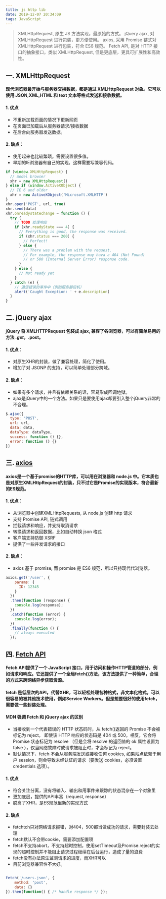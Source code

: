```yaml
---
title: js http lib
date: 2019-12-07 20:34:09
tags: JavaScript
---
```


> XMLHttpRequest, 原生 JS 方法实现，最原始的方式。
> jQuery ajax, 对 XMLHttpRequest 进行包装，更方便使用。
> axios, 采用 Promise 链式对 XMLHttpRequest 进行包装，符合 ES6 规范。
> Fetch API, 是对 HTTP 接口的抽象接口，类似 XMLHttpRequest, 但是更底层，更具可扩展性和高效性。

<!-- more -->


## 一. XMLHttpRequest

#### 现代浏览器最开始与服务器交换数据，都是通过 XMLHttpRequest 对象。它可以使用 JSON,XML,HTML 和 text 文本等格式发送和接收数据。

#### 1. 优点
- 不重新加载页面的情况下更新网页
- 在页面已加载后从服务器请求/接收数据
- 在后台向服务器发送数据。

#### 2. 缺点：
- 使用起来也比较繁琐，需要设置很多值。
- 早期的IE浏览器有自己的实现，这样需要写兼容代码。

```js
if (window.XMLHttpRequest) { 
  // model browser
  xhr = new XMLHttpRequest()
} else if (window.ActiveXObject) { 
  // IE 6 and older
  xhr = new ActiveXObject('Microsoft.XMLHTTP')
}
xhr.open('POST', url, true)
xhr.send(data)
xhr.onreadystatechange = function () {
  try {
    // TODO 处理响应
    if (xhr.readyState === 4) {
      // Everything is good, the response was received.
      if (xhr.status === 200) {
        // Perfect!
      } else {
        // There was a problem with the request.
        // For example, the response may hava a 404 (Not Found)
        // or 500 (Internal Server Error) response code.
      }
    } else {
      // Not ready yet
    }
  } catch (e) {
    // 通信错误的事件中（例如服务器宕机）
    alert('Caught Exception: ' + e.description)
  }
}
```

## 二.  jQuery ajax
#### jQuery 将 XMLHTTPRequest 包装成 ajax, 兼容了各浏览器，可以有简单易用的方法 $.get，$.post。
#### 1. 优点：
- 对原生XHR的封装，做了兼容处理，简化了使用。
- 增加了对 JSONP 的支持，可以简单处理部分跨域。

#### 2. 缺点：
- 如果有多个请求，并且有依赖关系的话，容易形成回调地狱。
- ajax是jQuery中的一个方法。如果只是要使用ajax却要引入整个jQuery非常的不合理。

```js
$.ajax({
  type: 'POST',
  url: url,
  data: data,
  dataType: dataType,
  success: function () {},
  error: function () {}
})
```


## 三. [axios](https://github.com/axios/axios)
#### axios是一个基于promise的HTTP库，可以用在浏览器和 node.js 中。它本质也是对原生XMLHttpRequest的封装，只不过它是Promise的实现版本，符合最新的ES规范。

#### 1. 优点：
- 从浏览器中创建XMLHttpRequests, 从 node.js 创建 http 请求
- 支持 Promise API, 链式调用
- 拦截请求和响应，并支持取消请求
- 转换请求和返回数据，比如自动转换 json 格式
- 客户端支持防御 XSRF
- 提供了一些并发请求的接口

#### 2. 缺点：
- axios 基于 promise, 而 promise 是 ES6 规范，所以只持现代代浏览器。

```js
axios.get('/user', {
    params: {
      ID: 12345
    }
  })
  .then(function (response) {
    console.log(response);
  })
  .catch(function (error) {
    console.log(error);
  })
  .finally(function () {
    // always executed
  }); 
```


## 四. [Fetch API](https://developer.mozilla.org/zh-CN/docs/Web/API/Fetch_API)
#### Fetch API提供了一个 JavaScript 接口，用于访问和操作HTTP管道的部分，例如请求和响应。它还提供了一个全局fetch()方法，该方法提供了一种简单，合理的方式来跨网络异步获取资源。
#### fetch 是低层次的API，代替XHR，可以轻松处理各种格式，非文本化格式。可以很容易的被其他技术使用，例如Service Workers。但是想要很好的使用fetch，需要做一些封装处理。

#### MDN 强调 Fetch 和 jQuery ajax 的区别
- 当接收到一个代表错误的 HTTP 状态码时，从 fetch()返回的 Promise 不会被标记为 reject， 即使该 HTTP 响应的状态码是 404 或 500。相反，它会将 Promise 状态标记为 resolve （但是会将 resolve 的返回值的 ok 属性设置为 false ），仅当网络故障时或请求被阻止时，才会标记为 reject。
- 默认情况下，fetch 不会从服务端发送或接收任何 cookies, 如果站点依赖于用户 session，则会导致未经认证的请求（要发送 cookies，必须设置 credentials 选项）。

#### 1. 优点
- 符合关注分离，没有将输入、输出和用事件来跟踪的状态混杂在一个对象里
- 更加底层，提供的API丰富（request, response）
- 脱离了XHR，是ES规范里新的实现方式


#### 2. 缺点
- fetchtch只对网络请求报错，对404，500都当做成功的请求，需要封装去处理
- fetch默认不会带cookie，需要添加配置项
- fetch不支持abort，不支持超时控制，使用setTimeout及Promise.reject的实现的超时控制并不能阻止请求过程继续在后台运行，造成了量的浪费
- fetch没有办法原生监测请求的进度，而XHR可以
- 目前浏览器兼容性不大好。

```js

fetch('/users.json', {
    method: 'post', 
    data: {}
}).then(function() { /* handle response */ });
```